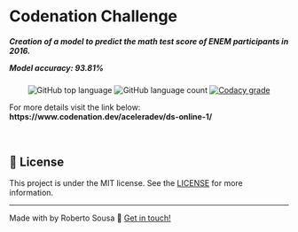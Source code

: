 # Codenation Challenge

<h5 align="left">
<p>Creation of a model to predict the math test score of ENEM participants in 2016.</p>
<p>Model accuracy: 93.81%</p>
</h5>
<p align="center">
  <img alt="GitHub top language" src="https://img.shields.io/github/languages/top/robertosousa1/codenation-challenge.svg">
  
  <img alt="GitHub language count" src="https://img.shields.io/github/languages/count/robertosousa1/codenation-challenge.svg">
  
  <a href="https://www.codacy.com/app/robertosousa1/codenation-challenge?utm_source=github.com&amp;utm_medium=referral&amp;utm_content=robertosousa1/codenation-challenge&amp;utm_campaign=Badge_Grade">
    <img alt="Codacy grade" src="https://img.shields.io/codacy/grade/70c8e79c83b442278f6c276ebf117ae4.svg">
  </a>
  
 <br />

<p>For more details visit the link below: <br />
<b>https://www.codenation.dev/aceleradev/ds-online-1/</b>
</p>

 <br />

## [](#license):memo: License
This project is under the MIT license. See the [LICENSE]([[https://github.com/robertosousa1/codenation-challenge/blob/master/LICENSE](https://github.com/robertosousa1/codenation-challenge/blob/master/LICENSE)]) for more information.

----------

Made with by Roberto Sousa  👋  [Get in touch!](https://www.linkedin.com/in/robertosousa01/)
